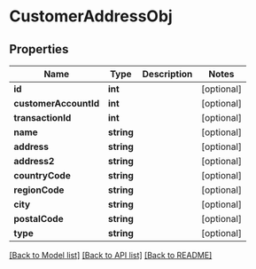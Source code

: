 # CustomerAddressObj

## Properties
Name | Type | Description | Notes
------------ | ------------- | ------------- | -------------
**id** | **int** |  | [optional] 
**customerAccountId** | **int** |  | [optional] 
**transactionId** | **int** |  | [optional] 
**name** | **string** |  | [optional] 
**address** | **string** |  | [optional] 
**address2** | **string** |  | [optional] 
**countryCode** | **string** |  | [optional] 
**regionCode** | **string** |  | [optional] 
**city** | **string** |  | [optional] 
**postalCode** | **string** |  | [optional] 
**type** | **string** |  | [optional] 

[[Back to Model list]](../README.md#documentation-for-models) [[Back to API list]](../README.md#documentation-for-api-endpoints) [[Back to README]](../README.md)


